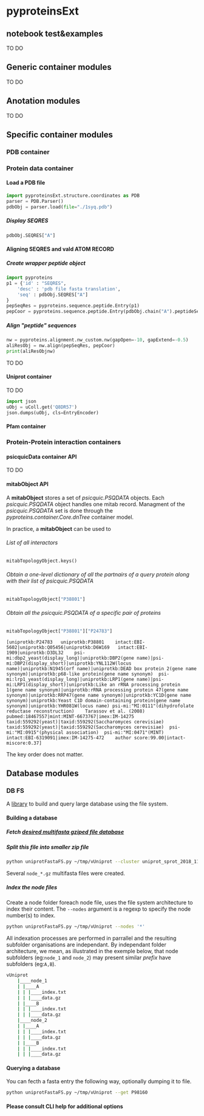 # pyproteinsExt

## notebook test&examples

TO DO

## Generic container modules

TO DO

## Anotation modules

TO DO

## Specific container modules

### PDB container


### Protein data container

#### Load a PDB file

```python
import pyproteinsExt.structure.coordinates as PDB
parser = PDB.Parser()
pdbObj = parser.load(file="./1syq.pdb")
```

##### Display SEQRES
```python
pdbObj.SEQRES["A"]
```

#### Aligning SEQRES and vald ATOM RECORD

##### Create wrapper peptide object

```python
import pyproteins
p1 = {'id' : "SEQRES",
    'desc' : 'pdb file fasta translation',
    'seq' : pdbObj.SEQRES["A"]
}
pepSeqRes = pyproteins.sequence.peptide.Entry(p1)
pepCoor = pyproteins.sequence.peptide.Entry(pdbObj.chain("A").peptideSeed())
```

##### Align "peptide" sequences

```python
nw = pyproteins.alignment.nw_custom.nw(gapOpen=-10, gapExtend=-0.5)
aliResObj = nw.align(pepSeqRes, pepCoor)
print(aliResObjnw)
```

TO DO

#### Uniprot container

TO DO

```python
import json
uObj = uColl.get('Q8DR57')
json.dumps(uObj, cls=EntryEncoder)
```

#### Pfam container

### Protein-Protein interaction containers

#### psicquicData container API

TO DO

#### mitabObject API

A __mitabObject__ stores a set of _psicquic.PSQDATA_ objects. Each _psicquic.PSQDATA_ object handles one mitab record. Managment of the _psicquic.PSQDATA_ set is done through the _pyproteins.container.Core.dnTree_ container model.

In practice, a __mitabObject__ can be used to

###### List of all interactors

```python
mitabTopologyObject.keys()
```

###### Obtain a one-level dictionary of all the partnairs of a query protein along with their list of _psicquic.PSQDATA_

```python
mitabTopologyObject["P38801"]
```

###### Obtain all the _psicquic.PSQDATA_ of a specific pair of proteins

```python
mitabTopologyObject["P38801"]["P24783"]
```

```text
[uniprotkb:P24783	uniprotkb:P38801	intact:EBI-5602|uniprotkb:Q05456|uniprotkb:D6W169	intact:EBI-1909|uniprotkb:D3DL32	psi-mi:dbp2_yeast(display_long)|uniprotkb:DBP2(gene name)|psi-mi:DBP2(display_short)|uniprotkb:YNL112W(locus name)|uniprotkb:N1945(orf name)|uniprotkb:DEAD box protein 2(gene name synonym)|uniprotkb:p68-like protein(gene name synonym)	psi-mi:lrp1_yeast(display_long)|uniprotkb:LRP1(gene name)|psi-mi:LRP1(display_short)|uniprotkb:Like an rRNA processing protein 1(gene name synonym)|uniprotkb:rRNA processing protein 47(gene name synonym)|uniprotkb:RRP47(gene name synonym)|uniprotkb:YC1D(gene name synonym)|uniprotkb:Yeast C1D domain-containing protein(gene name synonym)|uniprotkb:YHR081W(locus name)	psi-mi:"MI:0111"(dihydrofolate reductase reconstruction)	Tarassov et al. (2008)	pubmed:18467557|mint:MINT-6673767|imex:IM-14275	taxid:559292(yeast)|taxid:559292(Saccharomyces cerevisiae)	taxid:559292(yeast)|taxid:559292(Saccharomyces cerevisiae)	psi-mi:"MI:0915"(physical association)	psi-mi:"MI:0471"(MINT)	intact:EBI-6319091|imex:IM-14275-472	author score:99.00|intact-miscore:0.37]
```

The key order does not matter.

## Database modules

### DB FS

A [library](https://github.com/glaunay/pyproteinsExt) to build and query large database using the file system.

#### Building a database

##### Fetch [desired multifasta gziped file database](https://www.uniprot.org/downloads)

##### Split this file into smaller zip file

```sh
python uniprotFastaFS.py ~/tmp/vUniprot --cluster uniprot_sprot_2018_11.fasta.gz
```

Several `node_*.gz` multifasta files  were created.

##### Index the node files

Create a node folder foreach node file, uses the file system architecture to index their content. The `--nodes` argument is a regexp to specify the node number(s) to index.

```sh
python uniprotFastaFS.py ~/tmp/vUniprot --nodes '*'
```

All indexation processes are performed in parrallel and the resulting
subfolder organisations are independant. By independant folder architecture, we mean, as illustrated in the exemple below, that node subfolders (eg:`node_1` and `node_2`) may present similar _prefix_ have subfolders (eg:`A,B`).

```sh
vUniprot
    |____node_1
    | |____A
    | | |____index.txt
    | | |____data.gz
    | |____B
    | | |____index.txt
    | | |____data.gz
    |____node_2
    | |____A
    | | |____index.txt
    | | |____data.gz
    | |____B
    | | |____index.txt
    | | |____data.gz
```

#### Querying a database

You can fecth a fasta entry the following way, optionally dumping it to file.

```sh
python uniprotFastaFS.py ~/tmp/vUniprot --get P98160
```

#### Please consult CLI help for additional options